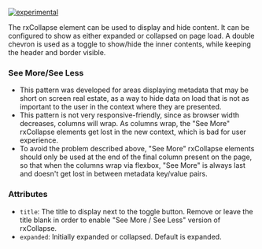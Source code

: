 [![experimental](http://badges.github.io/stability-badges/dist/experimental.svg)](http://github.com/badges/stability-badges)

The rxCollapse element can be used to display and hide content. It can be configured to show as either expanded or collapsed on page load. A double chevron is used as a toggle to show/hide the inner contents, while keeping the header and border visible.

### See More/See Less

- This pattern was developed for areas displaying metadata that may be short on screen real estate, as a way to hide data on load that is not as important to the user in the context where they are presented.
- This pattern is not very responsive-friendly, since as browser width decreases, columns will wrap. As columns wrap, the "See More" rxCollapse elements get lost in the new context, which is bad for user experience.
- To avoid the problem described above, "See More" rxCollapse elements should only be used at the end of the final column present on the page, so that when the columns wrap via flexbox, "See More" is always last and doesn't get lost in between metadata key/value pairs.


### Attributes

- `title`: The title to display next to the toggle button. Remove or leave the title blank in order to enable "See More / See Less" version of rxCollapse.
- `expanded`: Initially expanded or collapsed.  Default is expanded.
